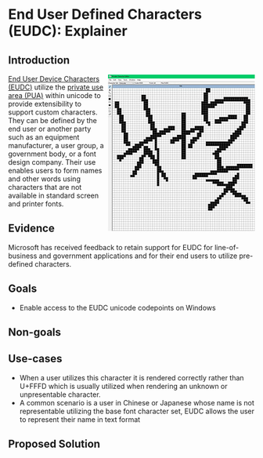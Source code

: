 # End User Defined Characters (EUDC): Explainer
## Introduction

  <img src="eudc-edit-example.jpg" alt="An example of a Chinese name utilizing EUDC to combine the characters that form their name" align="right" />

[End User Device Characters (EUDC)](https://docs.microsoft.com/en-us/windows/desktop/Intl/end-user-defined-characters
) utilize the [private use area (PUA)](https://unicode-table.com/en/blocks/private-use-area/) within unicode to provide extensibility to support custom
characters. They can be defined by the end user or another party such as an equipment manufacturer, a user group, a government body, or a font design company. Their use enables users to form names and other words using characters that are not available in standard screen and printer fonts.

## Evidence
Microsoft has received feedback to retain support for EUDC for line-of-business and government applications and for their end users to utilize pre-defined characters.

## Goals
  - Enable access to the EUDC unicode codepoints on Windows

## Non-goals
	
## Use-cases
  - When a user utilizes this character it is rendered correctly rather than U+FFFD which is usually utilized when 
     rendering an unknown or unpresentable character.
  - A common scenario is a user in Chinese or Japanese whose name is not representable utilizing the base font character set,      EUDC allows the user to represent their name in text format
	
## Proposed Solution


